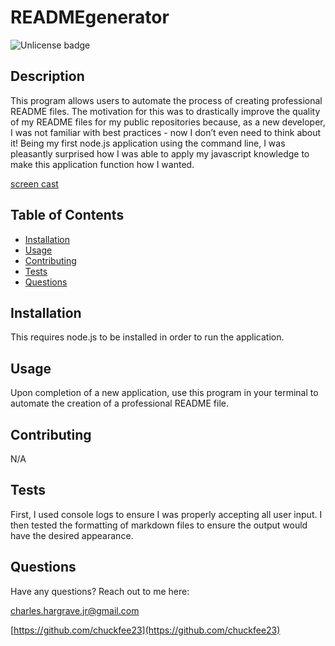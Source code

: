 # READMEgenerator

![Unlicense badge](https://img.shields.io/badge/license-Unlicense-brightgreen)

## Description

This program allows users to automate the process of creating professional README files. The motivation for this was to drastically improve the quality of my README files for my public repositories because, as a new developer, I was not familiar with best practices - now I don’t even need to think about it! Being my first node.js application using the command line, I was pleasantly surprised how I was able to apply my javascript knowledge to make this application function how I wanted.

[screen cast](https://drive.google.com/file/d/12S0ExlEdhIePmv5DYH9mig3gAt5iz2Mc/view?usp=sharing)

## Table of Contents

- [Installation](#installation)
- [Usage](#usage)
- [Contributing](#contributing)
- [Tests](#tests)
- [Questions](#questions)

## Installation

This requires node.js to be installed in order to run the application.

## Usage

Upon completion of a new application, use this program in your terminal to automate the creation of a professional README file.

## Contributing

N/A

## Tests

First, I used console logs to ensure I was properly accepting all user input. I then tested the formatting of markdown files to ensure the output would have the desired appearance.

## Questions

Have any questions? Reach out to me here:

[charles.hargrave.jr@gmail.com](mailto:charles.hargrave.jr@gmail.com)

[https://github.com/chuckfee23](https://github.com/chuckfee23)
